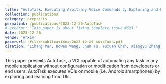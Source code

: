 ```yaml
---
title: "AutoTask: Executing Arbitrary Voice Commands by Exploring and Learning from Mobile GUI"
collection: publications
category: preprints
permalink: /publications/2023-12-26-AutoTask
# excerpt: 'This paper is about fixing template issue #693.'
date: 2023-12-26
venue: 'Arxiv'
paperurl: /files/publications/2023-12-26-AutoTask.pdf
citation: 'Lihang Pan, Bowen Wang, Chun Yu, Yuxuan Chen, Xiangyu Zhang, Yuanchun Shi, "AutoTask: Executing Arbitrary Voice Commands by Exploring and Learning from Mobile GUI", arXiv:2312.16062 [cs.HC]'
---
```


This paper presents AutoTask, a VCI capable of automating any task in any mobile application without configuration or modification from developers or end users. AutoTask executes VCIs on mobile (i.e. Android smartphones) by exploring and learning from UIs.
